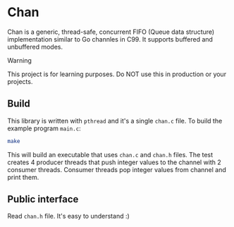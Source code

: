 # Chan
Chan is a generic, thread-safe, concurrent FIFO (Queue data structure) implementation similar to Go channles in C99.
It supports buffered and unbuffered modes.

> [!WARNING]
> This project is for learning purposes. Do NOT use this in production or your projects.

## Build
This library is written with `pthread` and it's a single `chan.c` file. To build the example program `main.c`:
```bash
make
```
This will build an executable that uses `chan.c` and `chan.h` files. The test creates 4 producer threads that push integer
values to the channel with 2 consumer threads. Consumer threads pop integer values from channel and print them.

## Public interface
Read `chan.h` file. It's easy to understand :)
